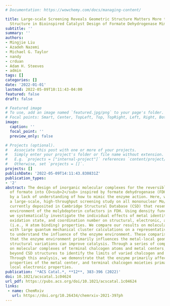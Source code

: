 ```yaml
---
# Documentation: https://wowchemy.com/docs/managing-content/

title: Large-scale Screening Reveals Geometric Structure Matters More than Electronic
  Structure in Bioinspired Catalyst Design of Formate Dehydrogenase Mimics
subtitle: ''
summary: ''
authors:
- Mingjie Liu
- Azadeh Nazemi
- Michael G. Taylor
- nandy
- crduan
- Adam H. Steeves
- admin
tags: []
categories: []
date: '2022-01-01'
lastmod: 2022-05-09T10:11:43-04:00
featured: false
draft: false

# Featured image
# To use, add an image named `featured.jpg/png` to your page's folder.
# Focal points: Smart, Center, TopLeft, Top, TopRight, Left, Right, BottomLeft, Bottom, BottomRight.
image:
  caption: ''
  focal_point: ''
  preview_only: false

# Projects (optional).
#   Associate this post with one or more of your projects.
#   Simply enter your project's folder or file name without extension.
#   E.g. `projects = ["internal-project"]` references `content/project/deep-learning/index.md`.
#   Otherwise, set `projects = []`.
projects: []
publishDate: '2022-05-09T14:11:43.830831Z'
publication_types:
- '2'
abstract: The design of inorganic molecular complexes for the reversible conversion
  of formate into CO<sub>2</sub> inspired by formate dehydrogenase (FDH) enzymes is challenged
  by a lack of understanding of how to mimic the enzyme action. Here, we carry out
  a large-scale, high-throughput screening study on all mononuclear Mo/W complexes
  currently deposited in Cambridge Structural Database (CSD) that resemble the coordination
  environment of the molybdopterin cofactors in FDH. Using density functional theory,
  we systematically investigate the individual effects of metal identity, ligand identity,
  oxidation state, and coordination number on structural, electronic, and catalytic
  (i.e., H atom binding) properties. We compare our results on molecular complexes
  with large quantum mechanical cluster calculations on a representative FDH enzyme
  to understand the influence of the enzyme environment. These comparisons reveal
  that the enzyme environment primarily influences the metal-local geometry, and these
  structural variations can improve catalysis. Through a series of computational substitutions
  on molecular complexes of terminal chalcogen atoms and metal centers, we extend
  beyond CSD structures to identify the limits of varied chalcogen and metal identity.
  Through this analysis, we demonstrate that the enzyme primarily affects the geometric
  properties of the metal center, and terminal chalcogen moieties primarily influence
  local electronic properties.
publication: '*ACS Catal.*, **12**, 383-396 (2022)'
doi: 10.1021/acscatal.1c04624
url_pdf: https://pubs.acs.org/doi/10.1021/acscatal.1c04624
links:
 - name: ChemRxiv
   url: https://doi.org/10.26434/chemrxiv-2021-397ph
---
```

